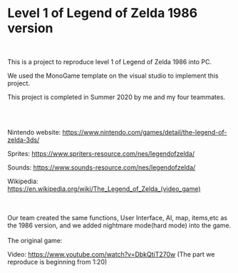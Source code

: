 # Level 1 of Legend of Zelda 1986 version
<br />

This is a project to reproduce level 1 of Legend of Zelda 1986 into PC.

We used the MonoGame template on the visual studio to implement this project.

This project is completed in Summer 2020 by me and my four teammates.

<br />
<br />

Nintendo website: https://www.nintendo.com/games/detail/the-legend-of-zelda-3ds/

Sprites: https://www.spriters-resource.com/nes/legendofzelda/

Sounds: https://www.sounds-resource.com/nes/legendofzelda/

Wikipedia: https://en.wikipedia.org/wiki/The_Legend_of_Zelda_(video_game)

<br />
<br />
Our team created the same functions, User Interface, AI, map, items,etc as the 1986 version, and we added nightmare mode(hard mode) into the game.

<br />
<br />
The original game:

Video: https://www.youtube.com/watch?v=DbkQtiT270w (The part we reproduce is beginning from 1:20)
